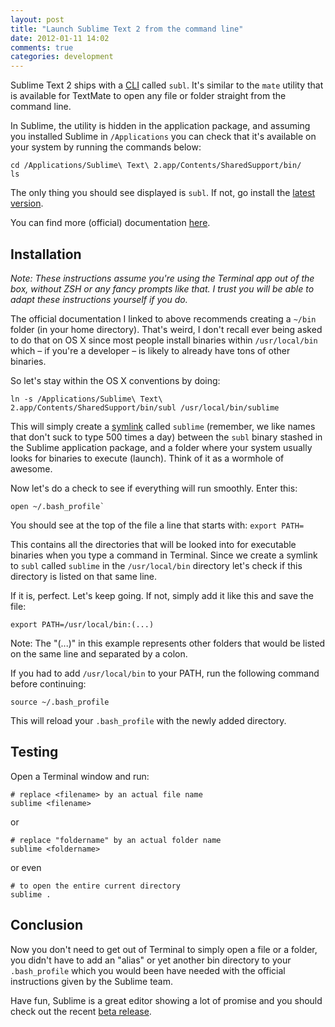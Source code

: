 ```yaml
---
layout: post
title: "Launch Sublime Text 2 from the command line"
date: 2012-01-11 14:02
comments: true
categories: development
---
```


Sublime Text 2 ships with a [CLI](http://en.wikipedia.org/wiki/Command-line_interface) called `subl`. It's similar to the `mate` utility that is available for TextMate to open any file or folder straight from the command line. 

In Sublime, the utility is hidden in the application package, and assuming you installed Sublime in `/Applications` you can check that it's available on your system by running the commands below:

```
cd /Applications/Sublime\ Text\ 2.app/Contents/SharedSupport/bin/
ls
```

The only thing you should see displayed is `subl`. If not, go install the [latest version](http://www.sublimetext.com/2).

You can find more (official) documentation [here](http://www.sublimetext.com/docs/2/osx_command_line.html).

## Installation

_Note: These instructions assume you're using the Terminal app out of the box, without ZSH or any fancy prompts like that. I trust you will be able to adapt these instructions yourself if you do._

The official documentation I linked to above recommends creating a `~/bin` folder (in your home directory). That's weird, I don't recall ever being asked to do that on OS X since most people install binaries within `/usr/local/bin` which – if you're a developer – is likely to already have tons of other binaries.

So let's stay within the OS X conventions by doing:

```
ln -s /Applications/Sublime\ Text\ 2.app/Contents/SharedSupport/bin/subl /usr/local/bin/sublime
```

This will simply create a [symlink](http://en.wikipedia.org/wiki/Symbolic_link) called `sublime` (remember, we like names that don't suck to type 500 times a day) between the `subl` binary stashed in the Sublime application package, and a folder where your system usually looks for binaries to execute (launch). Think of it as a wormhole of awesome.

Now let's do a check to see if everything will run smoothly. Enter this:

```
open ~/.bash_profile`
```

You should see at the top of the file a line that starts with:
`export PATH=`

This contains all the directories that will be looked into for executable binaries when you type a command in Terminal. Since we create a symlink to `subl` called `sublime` in the `/usr/local/bin` directory let's check if this directory is listed on that same line. 

If it is, perfect. Let's keep going. If not, simply add it like this and save the file:

```
export PATH=/usr/local/bin:(...)
```

Note: The "(...)" in this example represents other folders that would be listed on the same line and separated by a colon.

If you had to add `/usr/local/bin` to your PATH, run the following command before continuing:

```
source ~/.bash_profile
```

This will reload your `.bash_profile` with the newly added directory.

## Testing

Open a Terminal window and run:

```
# replace <filename> by an actual file name
sublime <filename>
```

or

```
# replace "foldername" by an actual folder name
sublime <foldername>
```

or even

```
# to open the entire current directory
sublime .
```

## Conclusion

Now you don't need to get out of Terminal to simply open a file or a folder, you didn't have to add an "alias" or yet another bin directory to your `.bash_profile` which you would been have needed with the official instructions given by the Sublime team.

Have fun, Sublime is a great editor showing a lot of promise and you should check out the recent [beta release](http://www.sublimetext.com/2).